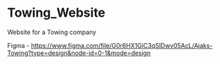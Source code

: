 # Towing_Website
Website for a Towing company

Figma - https://www.figma.com/file/G0r6HX1GiC3qSlDwv05AcL/Ajaks-Towing?type=design&node-id=0-1&mode=design
